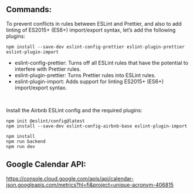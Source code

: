 ## Commands:

<p>To prevent conflicts in rules between ESLint and Prettier, and also to add linting of ES2015+ (ES6+) import/export syntax, let’s add the following plugins:</p>

```
npm install --save-dev eslint-config-prettier eslint-plugin-prettier eslint-plugin-import
```
- eslint-config-prettier: Turns off all ESLint rules that have the potential to interfere with Prettier rules.
- eslint-plugin-prettier: Turns Prettier rules into ESLint rules.
- eslint-plugin-import: Adds support for linting ES2015+ (ES6+) import/export syntax.

<br>
<p>Install the Airbnb ESLint config and the required plugins:</p>

```
npm init @eslint/config@latest
npm install --save-dev eslint-config-airbnb-base eslint-plugin-import
```

```
npm install
npm run backend
npm run dev
```

## Google Calendar API:

https://console.cloud.google.com/apis/api/calendar-json.googleapis.com/metrics?hl=fi&project=unique-acronym-406815
